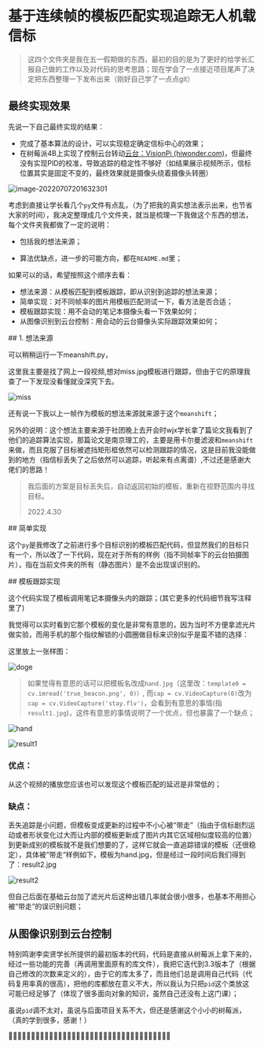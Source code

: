 ﻿# 基于连续帧的模板匹配实现追踪无人机载信标

>  这四个文件夹是我在五一假期做的东西，最初的目的是为了更好的给学长汇报自己做的工作以及对代码的思考思路；现在学会了一点接近项目尾声了决定把东西整理一下发布出来（刚好自己学了一点点git）

## 最终实现效果

先说一下自己最终实现的结果：

- 完成了基本算法的设计，可以实现稳定确定信标中心的效果；
- 在树莓派4B上实现了控制云台转动[云台：VisionPi (hiwonder.com)](https://www.hiwonder.com/product-detail/VisionPi.html)，但最终没有实现PID的校准，导致追踪的稳定性不够好（如结果展示视频所示，信标位置其实是固定不变的，最终效果就是摄像头绕着摄像头转圈）

 ![image-20220707201632301](https://img2022.cnblogs.com/blog/2737817/202207/2737817-20220707210522278-731122918.png)

考虑到直接让学长看几个`py`文件有点乱，（为了把我的真实想法表示出来，也节省大家的时间），我决定整理成几个文件夹，就当是梳理一下我做这个东西的想法，每个文件夹我都做了一定的说明：

- 包括我的想法来源；

- 算法优缺点，进一步的可能方向，都在`README.md`里；

如果可以的话，希望按照这个顺序去看：

- 想法来源：从模板匹配到模板跟踪，即从识别到追踪的想法来源；
- 简单实现：对不同帧率的图片用模板匹配测试一下，看方法是否合适；
- 模板跟踪实现：用不会动的笔记本摄像头看一下效果如何；
- 从图像识别到云台控制：用会动的云台摄像头实际跟踪效果如何；

﻿## 1. 想法来源

可以稍稍运行一下meanshift.py，

这里我主要是找了网上一段视频,想对miss.jpg模板进行跟踪，但由于它的原理我查了一下发现没看懂就没深究下去。

![miss](https://img2022.cnblogs.com/blog/2737817/202207/2737817-20220707210521780-1532539910.jpg)

还有说一下我以上一帧作为模板的想法来源就来源于这个`meanshift`；

另外的说明：这个想法主要来源于社团晚上去开会时wjx学长拿了篇论文我看到了他们的追踪算法实现，那篇论文是南京理工的，主要是用卡尔曼滤波和`meanshift`来做，而且克服了目标被遮挡矩形框依然可以检测跟踪的情况，这是目前我没能做到的地方（指信标丢失了之后依然可以追踪，听起来有点离谱）,不过还是感谢大佬们的思路！

>  我后面的方案是目标丢失后，自动返回初始的模板，重新在视野范围内寻找目标。
>
>  2022.4.30

﻿## 简单实现

这个`py`是我修改了之前进行多个目标识别的模板匹配代码，但显然我们的目标只有一个，所以改了一下代码，现在对于所有的样例（指不同帧率下的云台拍摄图片），指在当前文件夹的所有（静态图片）是不会出现误识别的。

﻿## 模板跟踪实现

这个代码实现了模板调用笔记本摄像头内的跟踪；(其它更多的代码细节我写注释里了)

我觉得可以实时看到它那个模板的变化是非常有意思的，因为当时不方便拿滤光片做实验，而用手机的那个指纹解锁的小圆圈做目标来识别似乎是蛮不错的选择：

这里放上一张样图：

![doge](https://img2022.cnblogs.com/blog/2737817/202207/2737817-20220707210521438-896153758.jpg)

> 如果觉得有意思的话可以把模板名改成`hand.jpg`（这里改：`template0 = cv.imread('true_beacon.png', 0)）`, 而`cap = cv.VideoCapture(0)`改为`cap = cv.VideoCapture('stay.flv')`，会看到有意思的事情(指`result1.jpg`)，这件有意思的事情说明了一个优点，但也暴露了一个缺点；

![hand](https://img2022.cnblogs.com/blog/2737817/202207/2737817-20220707210521086-106673072.jpg)

![result1](https://img2022.cnblogs.com/blog/2737817/202207/2737817-20220707210520700-1289147196.jpg)

### 优点：

从这个视频的播放您应该也可以发现这个模板匹配的延迟是非常低的；

### 缺点：

丢失追踪是小问题，但模板变成更新的过程中不小心被“带走”（指由于信标剧烈运动或者形状变化过大而让内部的模板更新成了图片内其它区域相似度较高的位置）到更新成别的模板就不是我们想要的了，这样它就会一直追踪错误的模板（还很稳定），具体被“带走”样例如下，模板为hand.jpg，但是经过一段时间后我们得到了：result2.jpg

![result2](https://img2022.cnblogs.com/blog/2737817/202207/2737817-20220707210519233-2105231312.jpg)

但自己后面在基础云台加了滤光片后这种出错几率就会很小很多，也基本不用担心被“带走”的误识别问题；

## 从图像识别到云台控制

特别鸣谢李奕贤学长所提供的最初版本的代码，代码是直接从树莓派上拿下来的，经过一些功能的完善（再调用里面原有的库文件），我把它迭代到3.3版本了（根据自己修改的次数来定义的），由于它的库太多了，而且他们总是调用自己代码（代码复用率真的很高），把他的库都放在意义不大，所以我认为只把`pid`这个类放这可能已经足够了（体现了很多面向对象的知识，虽然自己还没有上这门课）；

虽说`pid`调不太对，虽说与后面项目关系不大，但还是感谢这个小小的树莓派，（真的学到很多，感谢！）

:rose::rose::rose::rose::rose::rose::rose::rose::rose::rose::rose::rose::rose::rose::rose::rose::rose::rose::rose::rose::rose::rose::rose::rose::rose::rose::rose::rose::rose::rose::rose::rose::rose::rose::rose::rose:

